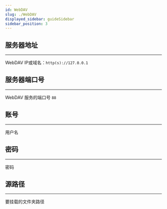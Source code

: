 ```yaml
---
id: WebDAV
slug: ./WebDAV
displayed_sidebar: guideSidebar
sidebar_position: 3
---
```


## 服务器地址

---

WebDAV IP或域名：`http(s)://127.0.0.1`

## 服务器端口号

---
WebDAV 服务的端口号 `88`

## 账号

---
用户名

## 密码

---
密码

## 源路径

---
要挂载的文件夹路径